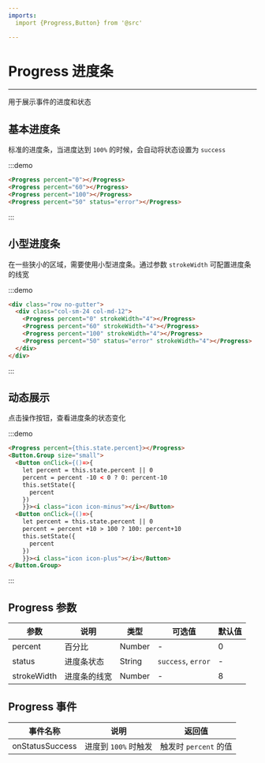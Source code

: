 ```yaml
---
imports:
  import {Progress,Button} from '@src'

---
```

# Progress 进度条

----

用于展示事件的进度和状态

## 基本进度条

标准的进度条，当进度达到 `100%` 的时候，会自动将状态设置为 `success`

:::demo
```html
<Progress percent="0"></Progress>
<Progress percent="60"></Progress>
<Progress percent="100"></Progress>
<Progress percent="50" status="error"></Progress>
```
:::

## 小型进度条

在一些狭小的区域，需要使用小型进度条。通过参数 `strokeWidth` 可配置进度条的线宽

:::demo
```html
<div class="row no-gutter">
  <div class="col-sm-24 col-md-12">
    <Progress percent="0" strokeWidth="4"></Progress>
    <Progress percent="60" strokeWidth="4"></Progress>
    <Progress percent="100" strokeWidth="4"></Progress>
    <Progress percent="50" status="error" strokeWidth="4"></Progress>
  </div>
</div>
```
:::

## 动态展示

点击操作按钮，查看进度条的状态变化

:::demo
```html
<Progress percent={this.state.percent}></Progress>
<Button.Group size="small">
  <Button onClick={()=>{
    let percent = this.state.percent || 0
    percent = percent -10 < 0 ? 0: percent-10
    this.setState({
      percent
    })
    }}><i class="icon icon-minus"></i></Button>
  <Button onClick={()=>{
    let percent = this.state.percent || 0
    percent = percent +10 > 100 ? 100: percent+10
    this.setState({
      percent
    })
    }}><i class="icon icon-plus"></i></Button>
</Button.Group>

```
:::

## Progress 参数

| 参数      | 说明          | 类型      | 可选值                           | 默认值  |
|---------- |-------------- |---------- |--------------------------------  |-------- |
| percent | 百分比 | Number | - | 0 |
| status | 进度条状态 | String | `success`, `error` | - |
| strokeWidth | 进度条的线宽 | Number | - | 8 |

## Progress 事件

| 事件名称      | 说明          | 返回值  |
|------------- |-------------- |---------- |
| onStatusSuccess | 进度到 `100%` 时触发 | 触发时 `percent` 的值 |

```
```